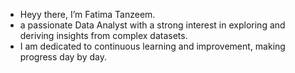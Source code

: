 -  Heyy there, I’m Fatima Tanzeem.
-  a passionate Data Analyst with a strong interest in exploring and deriving insights from complex datasets.
-  I am dedicated to continuous learning and improvement, making progress day by day.
  


<!---
fatimatanzeem/fatimatanzeem is a ✨ special ✨ repository because its `README.md` (this file) appears on your GitHub profile.
You can click the Preview link to take a look at your changes.
--->
